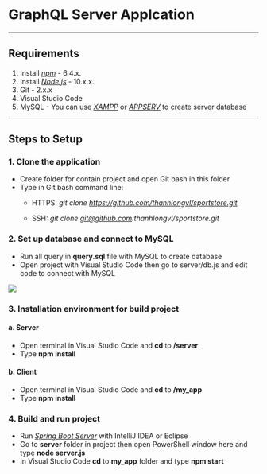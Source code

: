 # GraphQL Server Applcation


----
## Requirements
1. Install [*npm*](https://www.npmjs.com/get-npm) - 6.4.x.
2. Install [*Node.js*](https://nodejs.org/en/) - 10.x.x.
3. Git - 2.x.x
4. Visual Studio Code
5. MySQL - You can use [*XAMPP*](https://www.apachefriends.org/index.html) or [*APPSERV*](https://www.appserv.org/en/) to create server database

----
## Steps to Setup
### 1. Clone the application
* Create folder for contain project and open Git bash in this folder
* Type in Git bash command line: 
  * HTTPS: *git clone https://github.com/thanhlongvl/sportstore.git*

  * SSH: *git clone git@github.com:thanhlongvl/sportstore.git*


### 2. Set up database and connect to MySQL
* Run all query in **query.sql** file with MySQL to create database
* Open project with Visual Studio Code then go to server/db.js and edit code to connect with MySQL

<img src="https://i.imgur.com/oi8Gxmt.png">

### 3. Installation environment for build project
#### a. Server
* Open terminal in Visual Studio Code and **cd** to **/server** 
* Type **npm install**

#### b. Client
* Open terminal in Visual Studio Code and **cd** to **/my_app** 
* Type **npm install**

### 4. Build and run project
* Run [*Spring Boot Server*](https://github.com/thanhlongvl/springbootserversportstore) with IntelliJ IDEA or Eclipse
* Go to **server** folder in project then open PowerShell window here and type **node server.js**
* In Visual Studio Code **cd** to **my_app** folder and type **npm start**
